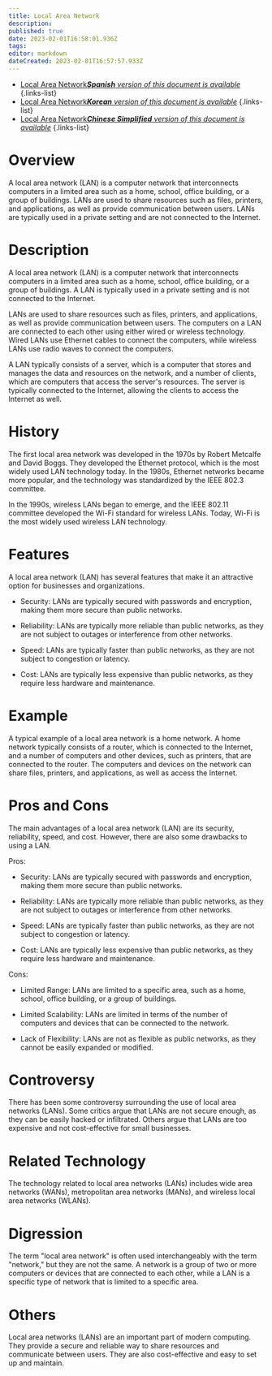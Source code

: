 ```yaml
---
title: Local Area Network
description: 
published: true
date: 2023-02-01T16:58:01.936Z
tags: 
editor: markdown
dateCreated: 2023-02-01T16:57:57.933Z
---
```


- [Local Area Network***Spanish** version of this document is available*](/es/Knowledge-base/Dictionary/local-area-network)
{.links-list}
- [Local Area Network***Korean** version of this document is available*](/ko/Knowledge-base/Dictionary/local-area-network)
{.links-list}
- [Local Area Network***Chinese Simplified** version of this document is available*](/zh/Knowledge-base/Dictionary/local-area-network)
{.links-list}

# Overview
A local area network (LAN) is a computer network that interconnects computers in a limited area such as a home, school, office building, or a group of buildings. LANs are used to share resources such as files, printers, and applications, as well as provide communication between users. LANs are typically used in a private setting and are not connected to the Internet.

# Description
A local area network (LAN) is a computer network that interconnects computers in a limited area such as a home, school, office building, or a group of buildings. A LAN is typically used in a private setting and is not connected to the Internet.

LANs are used to share resources such as files, printers, and applications, as well as provide communication between users. The computers on a LAN are connected to each other using either wired or wireless technology. Wired LANs use Ethernet cables to connect the computers, while wireless LANs use radio waves to connect the computers.

A LAN typically consists of a server, which is a computer that stores and manages the data and resources on the network, and a number of clients, which are computers that access the server's resources. The server is typically connected to the Internet, allowing the clients to access the Internet as well.

# History
The first local area network was developed in the 1970s by Robert Metcalfe and David Boggs. They developed the Ethernet protocol, which is the most widely used LAN technology today. In the 1980s, Ethernet networks became more popular, and the technology was standardized by the IEEE 802.3 committee.

In the 1990s, wireless LANs began to emerge, and the IEEE 802.11 committee developed the Wi-Fi standard for wireless LANs. Today, Wi-Fi is the most widely used wireless LAN technology.

# Features
A local area network (LAN) has several features that make it an attractive option for businesses and organizations.

* Security: LANs are typically secured with passwords and encryption, making them more secure than public networks.

* Reliability: LANs are typically more reliable than public networks, as they are not subject to outages or interference from other networks.

* Speed: LANs are typically faster than public networks, as they are not subject to congestion or latency.

* Cost: LANs are typically less expensive than public networks, as they require less hardware and maintenance.

# Example
A typical example of a local area network is a home network. A home network typically consists of a router, which is connected to the Internet, and a number of computers and other devices, such as printers, that are connected to the router. The computers and devices on the network can share files, printers, and applications, as well as access the Internet.

# Pros and Cons
The main advantages of a local area network (LAN) are its security, reliability, speed, and cost. However, there are also some drawbacks to using a LAN.

Pros:

* Security: LANs are typically secured with passwords and encryption, making them more secure than public networks.

* Reliability: LANs are typically more reliable than public networks, as they are not subject to outages or interference from other networks.

* Speed: LANs are typically faster than public networks, as they are not subject to congestion or latency.

* Cost: LANs are typically less expensive than public networks, as they require less hardware and maintenance.

Cons:

* Limited Range: LANs are limited to a specific area, such as a home, school, office building, or a group of buildings.

* Limited Scalability: LANs are limited in terms of the number of computers and devices that can be connected to the network.

* Lack of Flexibility: LANs are not as flexible as public networks, as they cannot be easily expanded or modified.

# Controversy
There has been some controversy surrounding the use of local area networks (LANs). Some critics argue that LANs are not secure enough, as they can be easily hacked or infiltrated. Others argue that LANs are too expensive and not cost-effective for small businesses.

# Related Technology
The technology related to local area networks (LANs) includes wide area networks (WANs), metropolitan area networks (MANs), and wireless local area networks (WLANs).

# Digression
The term "local area network" is often used interchangeably with the term "network," but they are not the same. A network is a group of two or more computers or devices that are connected to each other, while a LAN is a specific type of network that is limited to a specific area.

# Others
Local area networks (LANs) are an important part of modern computing. They provide a secure and reliable way to share resources and communicate between users. They are also cost-effective and easy to set up and maintain.